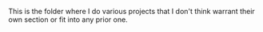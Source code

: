 This is the folder where I do various projects that I don't think warrant their own section or fit into any prior one.
